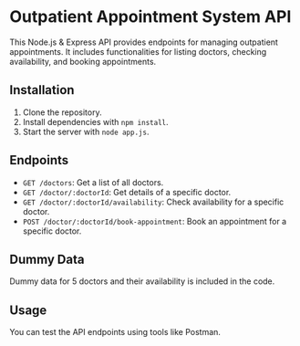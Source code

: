 # Outpatient Appointment System API

This Node.js & Express API provides endpoints for managing outpatient appointments. It includes functionalities for listing doctors, checking availability, and booking appointments.

## Installation

1. Clone the repository.
2. Install dependencies with `npm install`.
3. Start the server with `node app.js`.

## Endpoints

- `GET /doctors`: Get a list of all doctors.
- `GET /doctor/:doctorId`: Get details of a specific doctor.
- `GET /doctor/:doctorId/availability`: Check availability for a specific doctor.
- `POST /doctor/:doctorId/book-appointment`: Book an appointment for a specific doctor.

## Dummy Data

Dummy data for 5 doctors and their availability is included in the code.

## Usage

You can test the API endpoints using tools like Postman.

